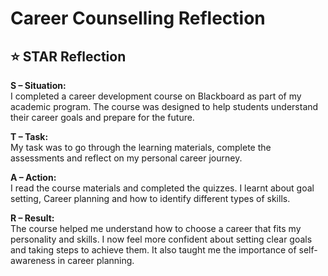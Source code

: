 # Career Counselling Reflection

## ⭐ STAR Reflection

**S – Situation:**  
I completed a career development course on Blackboard as part of my academic program. The course was designed to help students understand their career goals and prepare for the future.

**T – Task:**  
My task was to go through the learning materials, complete the assessments and reflect on my personal career journey.

**A – Action:**  
I read the course materials and completed the quizzes. I learnt about goal setting, Career planning and how to identify different types of skills.

**R – Result:**  
The course helped me understand how to choose a career that fits my personality and skills. I now feel more confident about setting clear goals and taking steps to achieve them. It also taught me the importance of self-awareness in career planning.
